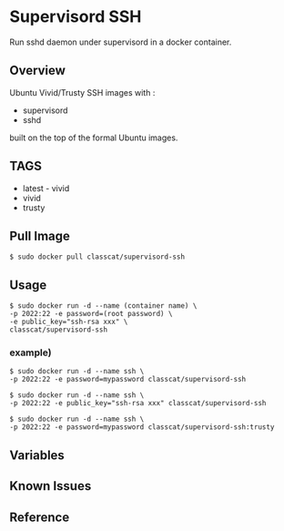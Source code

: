 # Supervisord SSH

Run sshd daemon under supervisord in a docker container.

## Overview

Ubuntu Vivid/Trusty SSH images with :

+ supervisord
+ sshd

built on the top of the formal Ubuntu images.

## TAGS

+ latest - vivid
+ vivid
+ trusty

## Pull Image

```
$ sudo docker pull classcat/supervisord-ssh
```

## Usage

```
$ sudo docker run -d --name (container name) \  
-p 2022:22 -e password=(root password) \  
-e public_key="ssh-rsa xxx" \  
classcat/supervisord-ssh
```

### example)  

```
$ sudo docker run -d --name ssh \  
-p 2022:22 -e password=mypassword classcat/supervisord-ssh
```
```
$ sudo docker run -d --name ssh \
-p 2022:22 -e public_key="ssh-rsa xxx" classcat/supervisord-ssh
```
```
$ sudo docker run -d --name ssh \  
-p 2022:22 -e password=mypassword classcat/supervisord-ssh:trusty
```

## Variables

## Known Issues

## Reference
